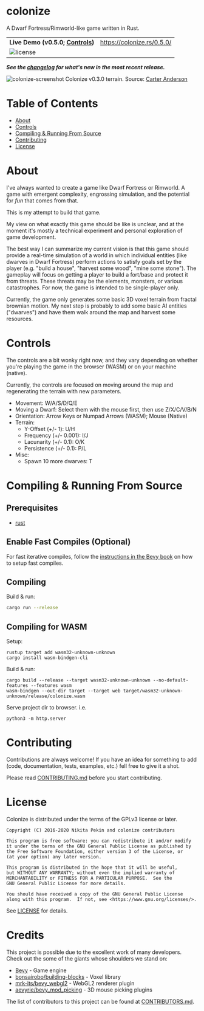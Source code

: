 # colonize

A Dwarf Fortress/Rimworld-like game written in Rust.

<table>
  <tr>
    <td><strong>Live Demo (v0.5.0; <a href="https://github.com/indiv0/colonize#controls">Controls</a>)</strong></td>
    <td><a href="https://colonize.rs/0.5.0/">https://colonize.rs/0.5.0/</td>
  </tr>
  <tr>
    <td colspan="2">
      <img src="https://img.shields.io/badge/license-GPL--3.0--or--later-blue.svg" alt="license"></img>
    </td>
  </tr>
</table>

***See the [changelog] for what's new in the most recent release.***

![colonize-screenshot](https://colonize.rs/colonize-v0.3.0.png "Colonize v0.3.0 - Game scene")
Colonize v0.3.0 terrain. Source: [Carter Anderson](https://github.com/cart)

# Table of Contents

* [About](#about)
* [Controls](#controls)
* [Compiling & Running From Source](#compiling--running-from-source)
* [Contributing](#contributing)
* [License](#license)

# About

I've always wanted to create a game like Dwarf Fortress or Rimworld.
A game with emergent complexity, engrossing simulation, and the potential for _fun_ that comes from that.

This is my attempt to build that game.

My view on what exactly this game should be like is unclear, and at the moment
it's mostly a technical experiment and personal exploration of game development.

The best way I can summarize my current vision is that this game should provide
a real-time simulation of a world in which individual entities (like dwarves in
Dwarf Fortress) perform actions to satisfy goals set by the player (e.g. "build a house",
"harvest some wood", "mine some stone"). The gameplay will focus on getting a
player to build a fort/base and protect it from threats. These threats may be
the elements, monsters, or various catastrophes. For now, the game is intended to
be single-player only.

Currently, the game only generates some basic 3D voxel terrain from fractal brownian motion.
My next step is probably to add some basic AI entities ("dwarves") and have them walk
around the map and harvest some resources.

# Controls

The controls are a bit wonky right now, and they vary depending on whether you're
playing the game in the browser (WASM) or on your machine (native).

Currently, the controls are focused on moving around the map and regenerating
the terrain with new parameters.

- Movement: W/A/S/D/Q/E
- Moving a Dwarf: Select them with the mouse first, then use Z/X/C/V/B/N
- Orientation: Arrow Keys or Numpad Arrows (WASM); Mouse (Native)
- Terrain:
    - Y-Offset (+/- 1): U/H
    - Frequency (+/- 0.001): I/J
    - Lacunarity (+/- 0.1): O/K
    - Persistence (+/- 0.1): P/L
- Misc:
    - Spawn 10 more dwarves: T

# Compiling & Running From Source
## Prerequisites

* [rust](https://www.rust-lang.org)

## Enable Fast Compiles (Optional)

For fast iterative compiles, follow the [instructions in the Bevy book](https://bevyengine.org/learn/book/getting-started/setup/#enable-fast-compiles-optional)
on how to setup fast compiles.

## Compiling

Build & run:
```sh
cargo run --release
```

## Compiling for WASM

Setup:
```
rustup target add wasm32-unknown-unknown
cargo install wasm-bindgen-cli
```

Build & run:
```
cargo build --release --target wasm32-unknown-unknown --no-default-features --features wasm
wasm-bindgen --out-dir target --target web target/wasm32-unknown-unknown/release/colonize.wasm
```
Serve project dir to browser. i.e.
```
python3 -m http.server
```

# Contributing

Contributions are always welcome!
If you have an idea for something to add (code, documentation, tests, examples,
etc.) fell free to give it a shot.

Please read [CONTRIBUTING.md][contributing] before you start contributing.

# License

Colonize is distributed under the terms of the GPLv3 license or later.

```
Copyright (C) 2016-2020 Nikita Pekin and colonize contributors

This program is free software: you can redistribute it and/or modify
it under the terms of the GNU General Public License as published by
the Free Software Foundation, either version 3 of the License, or
(at your option) any later version.

This program is distributed in the hope that it will be useful,
but WITHOUT ANY WARRANTY; without even the implied warranty of
MERCHANTABILITY or FITNESS FOR A PARTICULAR PURPOSE.  See the
GNU General Public License for more details.

You should have received a copy of the GNU General Public License
along with this program.  If not, see <https://www.gnu.org/licenses/>.
```

See [LICENSE][license-gpl] for details.

# Credits

This project is possible due to the excellent work of many developers.
Check out the some of the giants whose shoulders we stand on:
* [Bevy](https://bevyengine.org/) - Game engine
* [bonsairobo/building-blocks](https://github.com/bonsairobo/building-blocks) - Voxel library
* [mrk-its/bevy_webgl2](https://github.com/mrk-its/bevy_webgl2) - WebGL2 renderer plugin
* [aevyrie/bevy_mod_picking](https://github.com/aevyrie/bevy_mod_picking) - 3D mouse picking plugins

The list of contributors to this project can be found at
[CONTRIBUTORS.md][contributors].

[changelog]: https://github.com/indiv0/colonize/blob/master/CHANGELOG.md "Changelog"
[contributing]: https://github.com/indiv0/colonize/blob/master/CONTRIBUTING.md "Contribution guide"
[contributors]: https://github.com/indiv0/colonize/blob/master/CONTRIBUTORS.md "List of contributors"
[license-gpl]: https://github.com/indiv0/colonize/blob/master/LICENSE-MIT "GPLv3 license"
